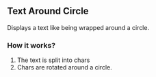 ## Text Around Circle

Displays a text like being wrapped around a circle.

### How it works?

1. The text is split into chars
2. Chars are rotated around a circle.
